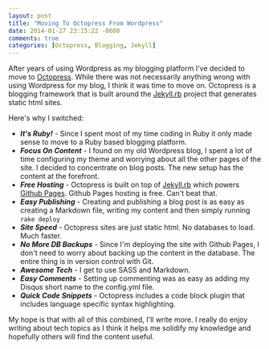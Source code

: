 ```yaml
---
layout: post
title: "Moving To Octopress From Wordpress"
date: 2014-01-27 23:15:22 -0600
comments: true
categories: [Octopress, Blogging, Jekyll]
---
```


After years of using Wordpress as my blogging platform I've decided to move to [Octopress](http://octopress.org/).  While there was not necessarily anything wrong with using Wordpress for my blog, I think it was time to move on.  Octopress is a blogging framework that is built around the [Jekyll.rb](http://jekyllrb.com/) project that generates static html sites.

Here's why I switched:

- ***It's Ruby!*** - Since I spent most of my time coding in Ruby it only made sense to move to a Ruby based blogging platform.
- ***Focus On Content*** - I found on my old Wordpress blog, I spent a lot of time configuring my theme and worrying about all the other pages of the site.  I decided to concentrate on blog posts.  The new setup has the content at the forefront.
- ***Free Hosting*** - Octopress is built on top of [Jekyll.rb](http://jekyllrb.com/) which powers [Github Pages](http://pages.github.com/). Github Pages hosting is free. Can't beat that.
- ***Easy Publishing*** - Creating and publishing a blog post is as easy as creating a Markdown file, writing my content and then simply running ```rake deploy```
- ***Site Speed*** - Octopress sites are just static html.  No databases to load.  Much faster.
- ***No More DB Backups*** - Since I'm deploying the site with Github Pages, I don't need to worry about backing up the content in the database.  The entire thing is in version control with Git.
- ***Awesome Tech*** - I get to use SASS and Markdown.
- ***Easy Comments*** - Setting up commenting was as easy as adding my Disqus short name to the config.yml file.
- ***Quick Code Snippets*** - Octopress includes a code block plugin that includes language specific syntax highlighting.

My hope is that with all of this combined, I'll write more.  I really do enjoy writing about tech topics as I think it helps me solidify my knowledge and hopefully others will find the content useful.